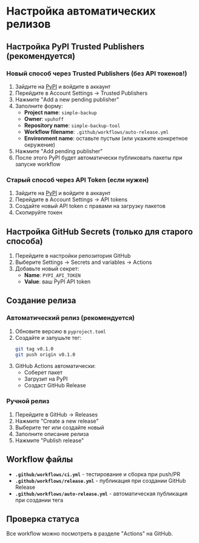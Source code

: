 # Настройка автоматических релизов

## Настройка PyPI Trusted Publishers (рекомендуется)

### Новый способ через Trusted Publishers (без API токенов!)

1. Зайдите на [PyPI](https://pypi.org) и войдите в аккаунт
2. Перейдите в Account Settings → Trusted Publishers
3. Нажмите "Add a new pending publisher"
4. Заполните форму:
   - **Project name**: `simple-backup`
   - **Owner**: `vpuhoff`
   - **Repository name**: `simple-backup-tool`
   - **Workflow filename**: `.github/workflows/auto-release.yml`
   - **Environment name**: оставьте пустым (или укажите конкретное окружение)
5. Нажмите "Add pending publisher"
6. После этого PyPI будет автоматически публиковать пакеты при запуске workflow

### Старый способ через API Token (если нужен)

1. Зайдите на [PyPI](https://pypi.org) и войдите в аккаунт
2. Перейдите в Account Settings → API tokens
3. Создайте новый API token с правами на загрузку пакетов
4. Скопируйте токен

## Настройка GitHub Secrets (только для старого способа)

1. Перейдите в настройки репозитория GitHub
2. Выберите Settings → Secrets and variables → Actions
3. Добавьте новый секрет:
   - **Name**: `PYPI_API_TOKEN`
   - **Value**: ваш PyPI API token

## Создание релиза

### Автоматический релиз (рекомендуется)

1. Обновите версию в `pyproject.toml`
2. Создайте и запушьте тег:
   ```bash
   git tag v0.1.0
   git push origin v0.1.0
   ```
3. GitHub Actions автоматически:
   - Соберет пакет
   - Загрузит на PyPI
   - Создаст GitHub Release

### Ручной релиз

1. Перейдите в GitHub → Releases
2. Нажмите "Create a new release"
3. Выберите тег или создайте новый
4. Заполните описание релиза
5. Нажмите "Publish release"

## Workflow файлы

- **`.github/workflows/ci.yml`** - тестирование и сборка при push/PR
- **`.github/workflows/release.yml`** - публикация при создании GitHub Release
- **`.github/workflows/auto-release.yml`** - автоматическая публикация при создании тега

## Проверка статуса

Все workflow можно посмотреть в разделе "Actions" на GitHub.
